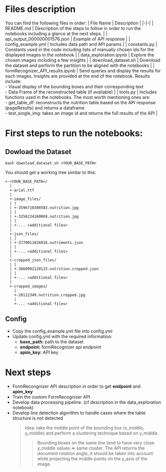 # Files description
You can find the following files in order:
| File Name | Description |
|-|-|
| README.md | Description of the steps to follow in order to run the notebooks including a glance at the next steps. |
| api_output_000000001576.json | Example of API response |
| config_example.yml | Includes data path and API params |
| constants.py | Constants used in the code including lists of manually chosen ids for the displayed images in the notebook |
| data_exploration.ipynb | Explore the chosen images including a few insights |
| download_dataset.sh | Download the dataset and perform the partition to be aligned with the notebooks |
| formRecognizer_API_results.ipynb | Send queries and display the results for each images. Insights are provided at the end of the notebook. Results include: <br>- Visual display of the bounding boxes and their corresponding text <br>- Data Frame of the reconstructed table (if available) |
| tools.py | Includes functions used in the notebooks. The most worth mentioning ones are: <br>- get_table_df: reconstructs the nutrition table based on the API response (pageResults) and returns a dataframe <br>- test_single_img: takes an image id and returns the full results of the API |


# First steps to run the notebooks:

## Dowload the Dataset
```
bash download_dataset.sh <YOUR_BASE_PATH>
```
You should get a working tree similar to this:
```
+-<YOUR_BASE_PATH>/
  |
  +-arial.ttf
  |
  +-image_files/
  | |
  | +-3596710308583.nutrition.jpg
  | |
  | +-3256224160069.nutrition.jpg
  | |
  | +-... <additional files>
  |
  +-json_files/
  | |
  | +-3770011826018.nutriments.json
  | |
  | +-... <additional files>
  |
  +-cropped_json_files/
  | |
  | +-3660992120123.nutrition.cropped.json
  | |
  | +-... <additional files>
  |
  +-cropped_images/
    |
    +-20112349.nutrition.cropped.jpg
    |
    +-... <additional files>
```
## Config
- Copy the config_example.yml file into config.yml 
- Update config.yml with the required information:
    - **base_path:** path to the dataset
    - **endpoint:** formRecognizer api endpoint
    - **apim_key:** API key
# Next steps
- FormRecongnizer API description in order to get **endpoint** and **apim_key**
- Train the custom FormRecognizer API
- Develop data processing pipeline. (cf description in the data_exploration notebook)
- Develop line detection algorithm to handle cases where the table structure is not detected
    > Idea: take the middle point of the bounding box (x_middle, y_middle) and perform a clustering technique based on y_middle.    
    >> Bounding boxes on the same line tend to have very close y_middle values => same cluster.
    >> The API returns the document rotation angle, it should be taken into account while projecting the middle points on the y_axis of the image.